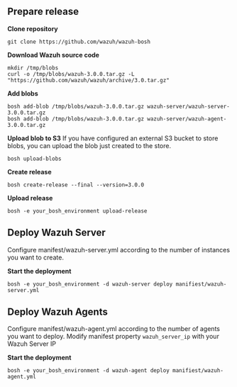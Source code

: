 ## Prepare release

**Clone repository**

```
git clone https://github.com/wazuh/wazuh-bosh
```


**Download Wazuh source code**
```
mkdir /tmp/blobs
curl -o /tmp/blobs/wazuh-3.0.0.tar.gz -L "https://github.com/wazuh/wazuh/archive/3.0.tar.gz"
```
**Add blobs**
```
bosh add-blob /tmp/blobs/wazuh-3.0.0.tar.gz wazuh-server/wazuh-server-3.0.0.tar.gz
bosh add-blob /tmp/blobs/wazuh-3.0.0.tar.gz wazuh-server/wazuh-agent-3.0.0.tar.gz
```
**Upload blob to S3**
If you have configured an external S3 bucket to store blobs, you can upload the blob just created to the store.
```
bosh upload-blobs
```

**Create release**
```
bosh create-release --final --version=3.0.0
```

**Upload release**

```
bosh -e your_bosh_environment upload-release
```

## Deploy Wazuh Server
Configure manifest/wazuh-server.yml according to the number of instances you want to create.

**Start the deployment**
```
bosh -e your_bosh_environment -d wazuh-server deploy manifiest/wazuh-server.yml
```

## Deploy Wazuh Agents
Configure manifest/wazuh-agent.yml according to the number of agents you want to deploy.
Modify manifest property ```wazuh_server_ip``` with your Wazuh Server IP

**Start the deployment**
```
bosh -e your_bosh_environment -d wazuh-agent deploy manifiest/wazuh-agent.yml
```
